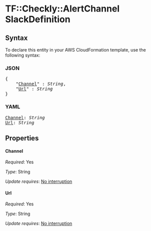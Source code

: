 # TF::Checkly::AlertChannel SlackDefinition

## Syntax

To declare this entity in your AWS CloudFormation template, use the following syntax:

### JSON

<pre>
{
    "<a href="#channel" title="Channel">Channel</a>" : <i>String</i>,
    "<a href="#url" title="Url">Url</a>" : <i>String</i>
}
</pre>

### YAML

<pre>
<a href="#channel" title="Channel">Channel</a>: <i>String</i>
<a href="#url" title="Url">Url</a>: <i>String</i>
</pre>

## Properties

#### Channel

_Required_: Yes

_Type_: String

_Update requires_: [No interruption](https://docs.aws.amazon.com/AWSCloudFormation/latest/UserGuide/using-cfn-updating-stacks-update-behaviors.html#update-no-interrupt)

#### Url

_Required_: Yes

_Type_: String

_Update requires_: [No interruption](https://docs.aws.amazon.com/AWSCloudFormation/latest/UserGuide/using-cfn-updating-stacks-update-behaviors.html#update-no-interrupt)

